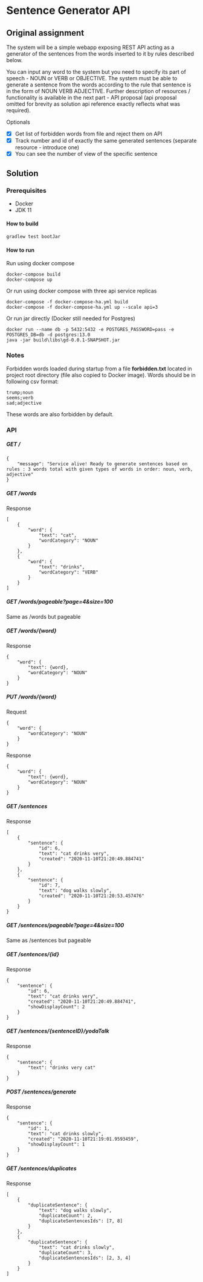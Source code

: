 # Sentence Generator API

## Original assignment
The system will be a simple webapp exposing REST API acting as a generator of the sentences
from the words inserted to it by rules described below. 

You can input any word to the system but
you need to specify its part of speech - NOUN or VERB or OBJECTIVE.
The system must be able to generate a sentence from the words according to the rule that
sentence is in the form of NOUN VERB ADJECTIVE. Further description of resources /
functionality is available in the next part - API proposal (api proposal omitted for brevity as solution api reference exactly reflects what was required).

Optionals
- [x] Get list of forbidden words from file and reject them on API
- [x] Track number and id of exactly the same generated sentences (separate resource - introduce one)
- [x] You can see the number of view of the specific sentence

## Solution
### Prerequisites
 - Docker
 - JDK 11

#### How to build

```
gradlew test bootJar
```

#### How to run
Run using docker compose
```
docker-compose build
docker-compose up
```
Or run using docker compose with three api service replicas
```
docker-compose -f docker-compose-ha.yml build
docker-compose -f docker-compose-ha.yml up --scale api=3
```
Or run jar directly (Docker still needed for Postgres)
```
docker run --name db -p 5432:5432 -e POSTGRES_PASSWORD=pass -e POSTGRES_DB=db -d postgres:13.0
java -jar build\libs\gd-0.0.1-SNAPSHOT.jar
```

### Notes
Forbidden words loaded during startup from a file **forbidden.txt** located in project root directory (file also copied to Docker image).
Words should be in following csv format:
```
trump;noun
seems;verb
sad;adjective
```
These words are also forbidden by default.
### API

##### GET /
```
{
    "message": "Service alive! Ready to generate sentences based on rules : 3 words total with given types of words in order: noun, verb, adjective"
}
```

##### GET /words
Response
```
[
    {
        "word": {
            "text": "cat",
            "wordCategory": "NOUN"
        }
    },
    {
        "word": {
            "text": "drinks",
            "wordCategory": "VERB"
        }
    }
]
```
##### GET /words/pageable?page=4&size=100
Same as /words but pageable 

##### GET /words/{word}
Response
```
{
    "word": {
        "text": {word},
        "wordCategory": "NOUN"
    }
}
```

##### PUT /words/{word}
Request
```
{
    "word": {
        "wordCategory": "NOUN"
    }
}
```
Response
```
{
    "word": {
        "text": {word},
        "wordCategory": "NOUN"
    }
}
```

##### GET /sentences
Response
```
[
    {
        "sentence": {
            "id": 6,
            "text": "cat drinks very",
            "created": "2020-11-10T21:20:49.884741"
        }
    },
    {
        "sentence": {
            "id": 7,
            "text": "dog walks slowly",
            "created": "2020-11-10T21:20:53.457476"
        }
    }
}
```
##### GET /sentences/pageable?page=4&size=100
Same as /sentences but pageable 

##### GET /sentences/{id}
Response
```
{
    "sentence": {
        "id": 6,
        "text": "cat drinks very",
        "created": "2020-11-10T21:20:49.884741",
        "showDisplayCount": 2
    }
}
```

##### GET /sentences/{sentenceID}/yodaTalk
Response
```
{
    "sentence": {
        "text": "drinks very cat"
    }
}
```


##### POST /sentences/generate 
Response
```
{
    "sentence": {
        "id": 1,
        "text": "cat drinks slowly",
        "created": "2020-11-10T21:19:01.9593459",
        "showDisplayCount": 1
    }
}
```

##### GET /sentences/duplicates
Response
```
[
    {
        "duplicateSentence": {
            "text": "dog walks slowly",
            "duplicateCount": 2,
            "duplicateSentencesIds": [7, 8]
        }
    },
    {
        "duplicateSentence": {
            "text": "cat drinks slowly",
            "duplicateCount": 3,
            "duplicateSentencesIds": [2, 3, 4]
        }
    }
]
```
